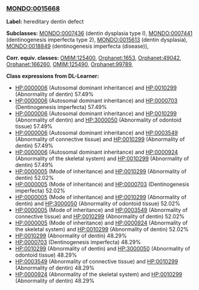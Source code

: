 
### [MONDO:0015668](http://purl.obolibrary.org/obo/MONDO_0015668)
**Label:** hereditary dentin defect

**Subclasses:** [MONDO:0007436](http://purl.obolibrary.org/obo/MONDO_0007436) (dentin dysplasia type I), [MONDO:0007441](http://purl.obolibrary.org/obo/MONDO_0007441) (dentinogenesis imperfecta type 2), [MONDO:0015613](http://purl.obolibrary.org/obo/MONDO_0015613) (dentin dysplasia), [MONDO:0018849](http://purl.obolibrary.org/obo/MONDO_0018849) (dentinogenesis imperfecta (disease)), 

**Corr. equiv. classes:** [OMIM:125400](http://purl.obolibrary.org/obo/OMIM_125400), [Orphanet:1653](http://www.orpha.net/ORDO/Orphanet_1653), [Orphanet:49042](http://www.orpha.net/ORDO/Orphanet_49042), [Orphanet:166260](http://www.orpha.net/ORDO/Orphanet_166260), [OMIM:125490](http://purl.obolibrary.org/obo/OMIM_125490), [Orphanet:99789](http://www.orpha.net/ORDO/Orphanet_99789), 

**Class expressions from DL-Learner:**

- [HP:0000006](http://purl.obolibrary.org/obo/HP_0000006) (Autosomal dominant inheritance) and [HP:0010299](http://purl.obolibrary.org/obo/HP_0010299) (Abnormality of dentin) 57.49%
- [HP:0000006](http://purl.obolibrary.org/obo/HP_0000006) (Autosomal dominant inheritance) and [HP:0000703](http://purl.obolibrary.org/obo/HP_0000703) (Dentinogenesis imperfecta) 57.49%
- [HP:0000006](http://purl.obolibrary.org/obo/HP_0000006) (Autosomal dominant inheritance) and [HP:0010299](http://purl.obolibrary.org/obo/HP_0010299) (Abnormality of dentin) and [HP:3000050](http://purl.obolibrary.org/obo/HP_3000050) (Abnormality of odontoid tissue) 57.49%
- [HP:0000006](http://purl.obolibrary.org/obo/HP_0000006) (Autosomal dominant inheritance) and [HP:0003549](http://purl.obolibrary.org/obo/HP_0003549) (Abnormality of connective tissue) and [HP:0010299](http://purl.obolibrary.org/obo/HP_0010299) (Abnormality of dentin) 57.49%
- [HP:0000006](http://purl.obolibrary.org/obo/HP_0000006) (Autosomal dominant inheritance) and [HP:0000924](http://purl.obolibrary.org/obo/HP_0000924) (Abnormality of the skeletal system) and [HP:0010299](http://purl.obolibrary.org/obo/HP_0010299) (Abnormality of dentin) 57.49%
- [HP:0000005](http://purl.obolibrary.org/obo/HP_0000005) (Mode of inheritance) and [HP:0010299](http://purl.obolibrary.org/obo/HP_0010299) (Abnormality of dentin) 52.02%
- [HP:0000005](http://purl.obolibrary.org/obo/HP_0000005) (Mode of inheritance) and [HP:0000703](http://purl.obolibrary.org/obo/HP_0000703) (Dentinogenesis imperfecta) 52.02%
- [HP:0000005](http://purl.obolibrary.org/obo/HP_0000005) (Mode of inheritance) and [HP:0010299](http://purl.obolibrary.org/obo/HP_0010299) (Abnormality of dentin) and [HP:3000050](http://purl.obolibrary.org/obo/HP_3000050) (Abnormality of odontoid tissue) 52.02%
- [HP:0000005](http://purl.obolibrary.org/obo/HP_0000005) (Mode of inheritance) and [HP:0003549](http://purl.obolibrary.org/obo/HP_0003549) (Abnormality of connective tissue) and [HP:0010299](http://purl.obolibrary.org/obo/HP_0010299) (Abnormality of dentin) 52.02%
- [HP:0000005](http://purl.obolibrary.org/obo/HP_0000005) (Mode of inheritance) and [HP:0000924](http://purl.obolibrary.org/obo/HP_0000924) (Abnormality of the skeletal system) and [HP:0010299](http://purl.obolibrary.org/obo/HP_0010299) (Abnormality of dentin) 52.02%
- [HP:0010299](http://purl.obolibrary.org/obo/HP_0010299) (Abnormality of dentin) 48.29%
- [HP:0000703](http://purl.obolibrary.org/obo/HP_0000703) (Dentinogenesis imperfecta) 48.29%
- [HP:0010299](http://purl.obolibrary.org/obo/HP_0010299) (Abnormality of dentin) and [HP:3000050](http://purl.obolibrary.org/obo/HP_3000050) (Abnormality of odontoid tissue) 48.29%
- [HP:0003549](http://purl.obolibrary.org/obo/HP_0003549) (Abnormality of connective tissue) and [HP:0010299](http://purl.obolibrary.org/obo/HP_0010299) (Abnormality of dentin) 48.29%
- [HP:0000924](http://purl.obolibrary.org/obo/HP_0000924) (Abnormality of the skeletal system) and [HP:0010299](http://purl.obolibrary.org/obo/HP_0010299) (Abnormality of dentin) 48.29%


